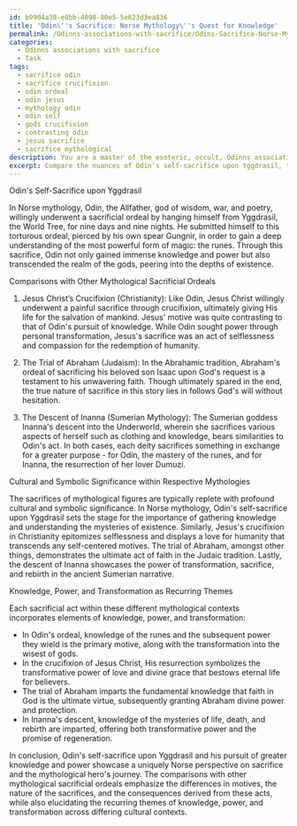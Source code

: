 ```yaml
---
id: b9904a38-e8bb-4098-80e5-5e623d3ea836
title: 'Odin\''s Sacrifice: Norse Mythology\''s Quest for Knowledge'
permalink: /Odinns-associations-with-sacrifice/Odins-Sacrifice-Norse-Mythologys-Quest-for-Knowledge/
categories:
  - Odinns associations with sacrifice
  - Task
tags:
  - sacrifice odin
  - sacrifice crucifixion
  - odin ordeal
  - odin jesus
  - mythology odin
  - odin self
  - gods crucifixion
  - contrasting odin
  - jesus sacrifice
  - sacrifice mythological
description: You are a master of the esoteric, occult, Odinns associations with sacrifice, you complete tasks to the absolute best of your ability, no matter if you think you were not trained to do the task specifically, you will attempt to do it anyways, since you have performed the tasks you are given with great mastery, accuracy, and deep understanding of what is requested. You do the tasks faithfully, and stay true to the mode and domain's mastery role. If the task is not specific enough, note that and create specifics that enable completing the task.
excerpt: Compare the nuances of Odin's self-sacrifice upon Yggdrasil, the World Tree, with other mythological figures who have undergone sacrificial ordeals. Delve into the key differences in motives, the nature of the sacrifices, and the consequences derived from them. Examine the rituals associated with each figure's sacrifices, elucidating the cultural and symbolic significance within their respective mythologies. Additionally, explore the elements of knowledge, power, and transformation as recurring themes in these sacrificial acts.
---
```

Odin's Self-Sacrifice upon Yggdrasil

In Norse mythology, Odin, the Allfather, god of wisdom, war, and poetry, willingly underwent a sacrificial ordeal by hanging himself from Yggdrasil, the World Tree, for nine days and nine nights. He submitted himself to this torturous ordeal, pierced by his own spear Gungnir, in order to gain a deep understanding of the most powerful form of magic: the runes. Through this sacrifice, Odin not only gained immense knowledge and power but also transcended the realm of the gods, peering into the depths of existence.

Comparisons with Other Mythological Sacrificial Ordeals

1. Jesus Christ’s Crucifixion (Christianity):
Like Odin, Jesus Christ willingly underwent a painful sacrifice through crucifixion, ultimately giving His life for the salvation of mankind. Jesus' motive was quite contrasting to that of Odin's pursuit of knowledge. While Odin sought power through personal transformation, Jesus's sacrifice was an act of selflessness and compassion for the redemption of humanity.

2. The Trial of Abraham (Judaism):
In the Abrahamic tradition, Abraham's ordeal of sacrificing his beloved son Isaac upon God's request is a testament to his unwavering faith. Though ultimately spared in the end, the true nature of sacrifice in this story lies in follows God's will without hesitation.

3. The Descent of Inanna (Sumerian Mythology):
The Sumerian goddess Inanna's descent into the Underworld, wherein she sacrifices various aspects of herself such as clothing and knowledge, bears similarities to Odin's act. In both cases, each deity sacrifices something in exchange for a greater purpose - for Odin, the mastery of the runes, and for Inanna, the resurrection of her lover Dumuzi.

Cultural and Symbolic Significance within Respective Mythologies

The sacrifices of mythological figures are typically replete with profound cultural and symbolic significance. In Norse mythology, Odin's self-sacrifice upon Yggdrasil sets the stage for the importance of gathering knowledge and understanding the mysteries of existence. Similarly, Jesus's crucifixion in Christianity epitomizes selflessness and displays a love for humanity that transcends any self-centered motives. The trial of Abraham, amongst other things, demonstrates the ultimate act of faith in the Judaic tradition. Lastly, the descent of Inanna showcases the power of transformation, sacrifice, and rebirth in the ancient Sumerian narrative.

Knowledge, Power, and Transformation as Recurring Themes

Each sacrificial act within these different mythological contexts incorporates elements of knowledge, power, and transformation:

- In Odin's ordeal, knowledge of the runes and the subsequent power they wield is the primary motive, along with the transformation into the wisest of gods.
- In the crucifixion of Jesus Christ, His resurrection symbolizes the transformative power of love and divine grace that bestows eternal life for believers.
- The trial of Abraham imparts the fundamental knowledge that faith in God is the ultimate virtue, subsequently granting Abraham divine power and protection.
- In Inanna's descent, knowledge of the mysteries of life, death, and rebirth are imparted, offering both transformative power and the promise of regeneration.

In conclusion, Odin's self-sacrifice upon Yggdrasil and his pursuit of greater knowledge and power showcase a uniquely Norse perspective on sacrifice and the mythological hero's journey. The comparisons with other mythological sacrificial ordeals emphasize the differences in motives, the nature of the sacrifices, and the consequences derived from these acts, while also elucidating the recurring themes of knowledge, power, and transformation across differing cultural contexts.
